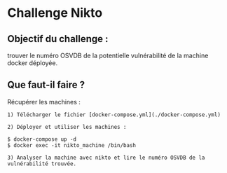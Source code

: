 # Challenge Nikto

## Objectif du challenge : 
trouver le numéro OSVDB de la potentielle vulnérabilité de la machine docker déployée.

## Que faut-il faire ?
Récupérer les machines : 

    1) Télécharger le fichier [docker-compose.yml](./docker-compose.yml)

    2) Déployer et utiliser les machines : 

```console 
$ docker-compose up -d
$ docker exec -it nikto_machine /bin/bash
```

    3) Analyser la machine avec nikto et lire le numéro OSVDB de la vulnérabilité trouvée.
